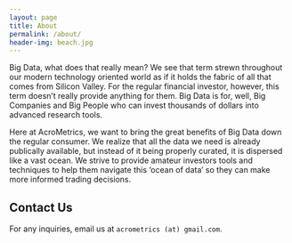 ```yaml
---
layout: page
title: About
permalink: /about/
header-img: beach.jpg
---
```


Big Data, what does that really mean? We see that term strewn throughout our modern technology
oriented world as if it holds the fabric of all that comes from Silicon Valley. For the regular
financial investor, however, this term doesn’t really provide anything for them. Big Data is for,
well, Big Companies and Big People who can invest thousands of dollars into advanced research tools.

Here at AcroMetrics, we want to bring the great benefits of Big Data down the regular consumer.
We realize that all the data we need is already publically available, but instead of it being properly
curated, it is dispersed like a vast ocean. We strive to provide amateur investors tools and techniques
to help them navigate this ‘ocean of data’ so they can make more informed trading decisions.

<!--## Our Team

Short intro

<div class="row">
	<div class="col-md-6">
		<div class="col-md-12 bio-img-wrap">
			<img src="{{ site.baseurl }}/assets/img/bios/ggold_headshot_200.png" class="img-circle img-bio">
		</div>
		<h4 class="heading-bio">Nicholas Carey</h4>
		<p>This is the bio. asldflkasdflkasdkl Lorem ipsum dolor sit amet.</p>
	</div>
	<div class="col-md-6">
		<div class="col-md-12 bio-img-wrap">
			<img src="{{ site.baseurl }}/assets/img/bios/ggold_headshot_200.png" class="img-circle img-bio">
		</div>
		<h4 class="heading-bio">Jordan Henault</h4>
		<p>This is the bio. asldflkasdflkasdkl Lorem ipsum dolor sit amet.</p>
	</div>
</div>
<div class="row">
	<div class="col-md-6">
		<div class="col-md-12 bio-img-wrap">
			<img src="{{ site.baseurl }}/assets/img/bios/ggold_headshot_200.png" class="img-circle img-bio">
		</div>
		<h4 class="heading-bio">Galen Gold</h4>
		<p>Galen Gold is an Electrical Engineering student at Rensselaer Polytechnic Institute. He has worked in the past analyzing semiconductor manufacturing processes for defects and automating tests for Integrated Circuits. He is also an amateur radio operator and a proponent of software freedom.</p>
	</div>
	<div class="col-md-6">
		<div class="col-md-12 bio-img-wrap">
			<img src="{{ site.baseurl }}/assets/img/bios/ggold_headshot_200.png" class="img-circle img-bio">
		</div>
		<h4 class="heading-bio">Christian Assimus</h4>
		<p>This is the bio. asldflkasdflkasdkl Lorem ipsum dolor sit amet.</p>
	</div>
</div> -->

## Contact Us

For any inquiries, email us at `acrometrics (at) gmail.com`.

